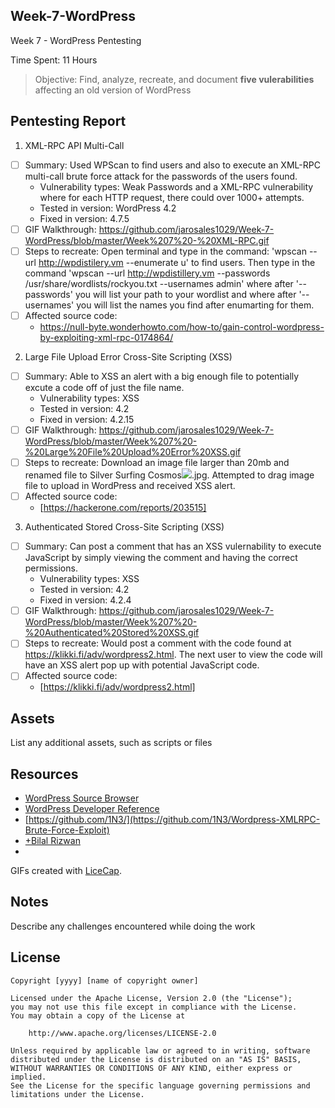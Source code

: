 ## Week-7-WordPress
Week 7 - WordPress Pentesting

Time Spent: 11 Hours

>Objective: Find, analyze, recreate, and document **five vulerabilities** affecting an old version of WordPress

## Pentesting Report

1. XML-RPC API Multi-Call 
  - [ ] Summary: Used WPScan to find users and also to execute an XML-RPC multi-call brute force attack for the passwords of the users found.
    - Vulnerability types: Weak Passwords and a XML-RPC vulnerability where for each HTTP request, there could over 1000+ attempts. 
    - Tested in version: WordPress 4.2
    - Fixed in version: 4.7.5
  - [ ] GIF Walkthrough: https://github.com/jarosales1029/Week-7-WordPress/blob/master/Week%207%20-%20XML-RPC.gif
  - [ ] Steps to recreate: Open terminal and type in the command: 'wpscan --url http://wpdistilery.vm --enumerate u' to find users. Then type in the command 'wpscan --url http://wpdistillery.vm --passwords /usr/share/wordlists/rockyou.txt --usernames admin' where after '--passwords' you will list your path to your wordlist and where after '--usernames' you will list the names you find after enumarting for them.
  - [ ] Affected source code:
    - https://null-byte.wonderhowto.com/how-to/gain-control-wordpress-by-exploiting-xml-rpc-0174864/
2. Large File Upload Error Cross-Site Scripting (XSS)
  - [ ] Summary: Able to XSS an alert with a big enough file to potentially excute a code off of just the file name.  
    - Vulnerability types: XSS
    - Tested in version: 4.2
    - Fixed in version: 4.2.15
  - [ ] GIF Walkthrough: https://github.com/jarosales1029/Week-7-WordPress/blob/master/Week%207%20-%20Large%20File%20Upload%20Error%20XSS.gif
  - [ ] Steps to recreate: Download an image file larger than 20mb and renamed file to Silver Surfing Cosmos<img src=x onerror=alert(1337)>.jpg.  Attempted to drag image file to upload in WordPress and received XSS alert.
  - [ ] Affected source code:
    - [https://hackerone.com/reports/203515]
3. Authenticated Stored Cross-Site Scripting (XSS)
  - [ ] Summary: Can post a comment that has an XSS vulernability to execute JavaScript by simply viewing the comment and having the correct permissions.
    - Vulnerability types: XSS
    - Tested in version: 4.2
    - Fixed in version: 4.2.4
  - [ ] GIF Walkthrough: https://github.com/jarosales1029/Week-7-WordPress/blob/master/Week%207%20-%20Authenticated%20Stored%20XSS.gif
  - [ ] Steps to recreate: Would post a comment with the code found at https://klikki.fi/adv/wordpress2.html. The next user to view the code will have an XSS alert pop up with potential JavaScript code.
  - [ ] Affected source code:
    - [https://klikki.fi/adv/wordpress2.html]

## Assets

List any additional assets, such as scripts or files

## Resources

- [WordPress Source Browser](https://core.trac.wordpress.org/browser/)
- [WordPress Developer Reference](https://developer.wordpress.org/reference/)
- [https://github.com/1N3/](https://github.com/1N3/Wordpress-XMLRPC-Brute-Force-Exploit)
- [+Bilal Rizwan](https://medium.com/@the.bilal.rizwan/wordpress-xmlrpc-php-common-vulnerabilites-how-to-exploit-them-d8d3c8600b32)
-

GIFs created with [LiceCap](http://www.cockos.com/licecap/).

## Notes

Describe any challenges encountered while doing the work

## License

    Copyright [yyyy] [name of copyright owner]

    Licensed under the Apache License, Version 2.0 (the "License");
    you may not use this file except in compliance with the License.
    You may obtain a copy of the License at

        http://www.apache.org/licenses/LICENSE-2.0

    Unless required by applicable law or agreed to in writing, software
    distributed under the License is distributed on an "AS IS" BASIS,
    WITHOUT WARRANTIES OR CONDITIONS OF ANY KIND, either express or implied.
    See the License for the specific language governing permissions and
    limitations under the License.
